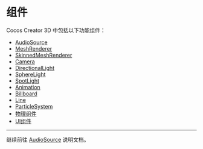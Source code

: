 # 组件

Cocos Creator 3D 中包括以下功能组件：

- [AudioSource](../../audio-system/overview.md)
- [MeshRenderer](../../engine/renderable/model-component.md)
- [SkinnedMeshRenderer](../../engine/animation/skeletal-animation.md)
- [Camera](camera-component.md)
- [DirectionalLight](../../concepts/scene/light/dir-light.md)
- [SphereLight](../../concepts/scene/light/sphere-light.md)
- [SpotLight](../../concepts/scene/light/spot-light.md)
- [Animation](../../engine/animation/animation-component.md)
- [Billboard](../../particle-system/billboard-component.md)
- [Line](../../particle-system/line-component.md)
- [ParticleSystem](../../particle-system/main-module.md)
- [物理组件](../../physics/physics-component.md)
- [UI组件](../../ui-system/components/editor/index.md)

---

继续前往 [AudioSource](../../audio-system/overview.md) 说明文档。
